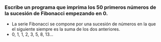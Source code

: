 
### Escribe un programa que imprima los 50 primeros números de la sucesión de Fibonacci empezando en 0.
 * La serie Fibonacci se compone por una sucesión de números en la que el siguiente siempre es la suma de los dos anteriores.
 * 0, 1, 1, 2, 3, 5, 8, 13...
